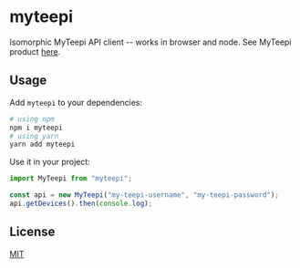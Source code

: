 # myteepi

Isomorphic MyTeepi API client -- works in browser and node.
See MyTeepi product [here](https://www.myteepi.fr/).

## Usage

Add `myteepi` to your dependencies:

```bash
# using npm
npm i myteepi
# using yarn
yarn add myteepi
```

Use it in your project:

```js
import MyTeepi from "myteepi";

const api = new MyTeepi("my-teepi-username", "my-teepi-password");
api.getDevices().then(console.log);
```

## License

[MIT](https://oss.ninja/mit/dramloc)
